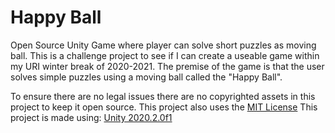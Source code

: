 # Happy Ball
Open Source Unity Game where player can solve short puzzles as moving ball.
This is a challenge project to see if I can create a useable game within my URI winter break of 2020-2021.
The premise of the game is that the user solves simple puzzles using a moving ball called the "Happy Ball". 

To ensure there are no legal issues there are no copyrighted assets in this project to keep it open source.
This project also uses the [MIT License](https://choosealicense.com/licenses/mit/)
This project is made using: [Unity 2020.2.0f1](https://unity.com/releases/2020-1)
